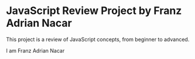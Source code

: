# JavaScript Review Project by Franz Adrian Nacar
This project is a review of JavaScript concepts, from beginner to advanced.

I am Franz Adrian Nacar